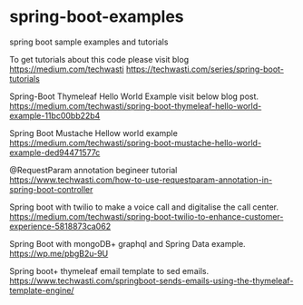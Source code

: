 # spring-boot-examples
spring boot sample examples and tutorials

To get tutorials about this code please visit blog https://medium.com/techwasti
https://techwasti.com/series/spring-boot-tutorials

Spring-Boot Thymeleaf Hello World Example visit below blog post.
https://medium.com/techwasti/spring-boot-thymeleaf-hello-world-example-11bc00bb22b4

Spring Boot Mustache Hellow world example 
https://medium.com/techwasti/spring-boot-mustache-hello-world-example-ded94471577c

@RequestParam annotation begineer tutorial 
https://www.techwasti.com/how-to-use-requestparam-annotation-in-spring-boot-controller

Spring boot with twilio to make a voice call and digitalise the call center.
https://medium.com/techwasti/spring-boot-twilio-to-enhance-customer-experience-5818873ca062

Spring Boot with mongoDB+ graphql and Spring Data example.
https://wp.me/pbgB2u-9U

Spring boot+ thymeleaf email template to sed emails.
https://www.techwasti.com/springboot-sends-emails-using-the-thymeleaf-template-engine/


